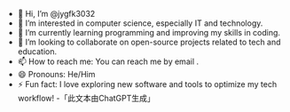 - 👋 Hi, I’m @jygfk3032
- 👀 I’m interested in computer science, especially IT and technology.
- 🌱 I’m currently learning programming and improving my skills in coding.
- 💞️ I’m looking to collaborate on open-source projects related to tech and education.
- 📫 How to reach me: You can reach me by email .
- 😄 Pronouns: He/Him
- ⚡ Fun fact: I love exploring new software and tools to optimize my tech workflow!
-「此文本由ChatGPT生成」
<!---
jygfk3032/jygfk3032 is a ✨ special ✨ repository because its `README.md` (this file) appears on your GitHub profile.
You can click the Preview link to take a look at your changes.
--->
